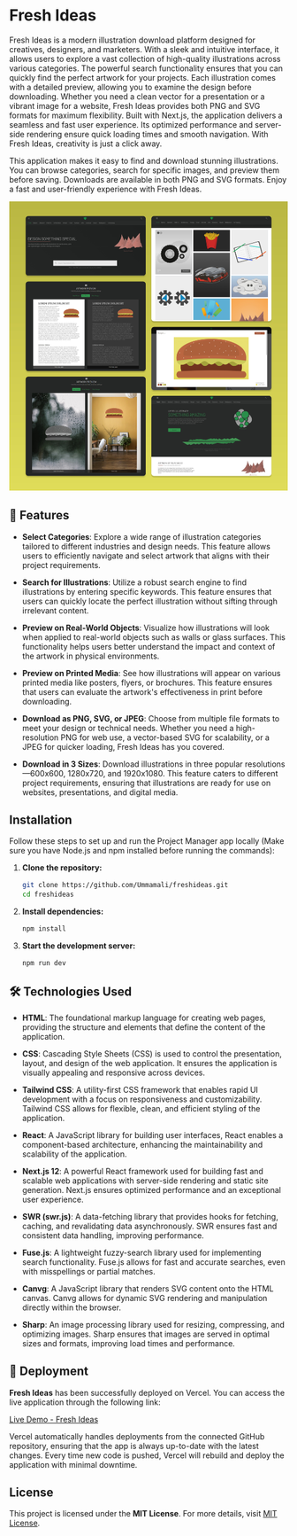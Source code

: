 # Fresh Ideas

Fresh Ideas is a modern illustration download platform designed for creatives, designers, and marketers. With a sleek and intuitive interface, it allows users to explore a vast collection of high-quality illustrations across various categories. The powerful search functionality ensures that you can quickly find the perfect artwork for your projects. Each illustration comes with a detailed preview, allowing you to examine the design before downloading. Whether you need a clean vector for a presentation or a vibrant image for a website, Fresh Ideas provides both PNG and SVG formats for maximum flexibility. Built with Next.js, the application delivers a seamless and fast user experience. Its optimized performance and server-side rendering ensure quick loading times and smooth navigation. With Fresh Ideas, creativity is just a click away.

This application makes it easy to find and download stunning illustrations. You can browse categories, search for specific images, and preview them before saving. Downloads are available in both PNG and SVG formats. Enjoy a fast and user-friendly experience with Fresh Ideas.

<img src="./preview.jpg" alt="Preview Image"/>

## 🚀 Features

- **Select Categories**: Explore a wide range of illustration categories tailored to different industries and design needs. This feature allows users to efficiently navigate and select artwork that aligns with their project requirements.

- **Search for Illustrations**: Utilize a robust search engine to find illustrations by entering specific keywords. This feature ensures that users can quickly locate the perfect illustration without sifting through irrelevant content.

- **Preview on Real-World Objects**: Visualize how illustrations will look when applied to real-world objects such as walls or glass surfaces. This functionality helps users better understand the impact and context of the artwork in physical environments.

- **Preview on Printed Media**: See how illustrations will appear on various printed media like posters, flyers, or brochures. This feature ensures that users can evaluate the artwork's effectiveness in print before downloading.

- **Download as PNG, SVG, or JPEG**: Choose from multiple file formats to meet your design or technical needs. Whether you need a high-resolution PNG for web use, a vector-based SVG for scalability, or a JPEG for quicker loading, Fresh Ideas has you covered.

- **Download in 3 Sizes**: Download illustrations in three popular resolutions—600x600, 1280x720, and 1920x1080. This feature caters to different project requirements, ensuring that illustrations are ready for use on websites, presentations, and digital media.

## Installation  

Follow these steps to set up and run the Project Manager app locally (Make sure you have Node.js and npm installed before running the commands):  

1. **Clone the repository:**  
   ```sh
   git clone https://github.com/Ummamali/freshideas.git
   cd freshideas

2. **Install dependencies:**
    ```sh
    npm install
    
3. **Start the development server:**
     ```sh
     npm run dev

## 🛠 Technologies Used

- **HTML**: The foundational markup language for creating web pages, providing the structure and elements that define the content of the application.

- **CSS**: Cascading Style Sheets (CSS) is used to control the presentation, layout, and design of the web application. It ensures the application is visually appealing and responsive across devices.

- **Tailwind CSS**: A utility-first CSS framework that enables rapid UI development with a focus on responsiveness and customizability. Tailwind CSS allows for flexible, clean, and efficient styling of the application.

- **React**: A JavaScript library for building user interfaces, React enables a component-based architecture, enhancing the maintainability and scalability of the application.

- **Next.js 12**: A powerful React framework used for building fast and scalable web applications with server-side rendering and static site generation. Next.js ensures optimized performance and an exceptional user experience.

- **SWR (swr.js)**: A data-fetching library that provides hooks for fetching, caching, and revalidating data asynchronously. SWR ensures fast and consistent data handling, improving performance.

- **Fuse.js**: A lightweight fuzzy-search library used for implementing search functionality. Fuse.js allows for fast and accurate searches, even with misspellings or partial matches.

- **Canvg**: A JavaScript library that renders SVG content onto the HTML canvas. Canvg allows for dynamic SVG rendering and manipulation directly within the browser.

- **Sharp**: An image processing library used for resizing, compressing, and optimizing images. Sharp ensures that images are served in optimal sizes and formats, improving load times and performance.

## 🚀 Deployment

**Fresh Ideas** has been successfully deployed on Vercel. You can access the live application through the following link:

[Live Demo - Fresh Ideas](https://freshideas.vercel.app)

Vercel automatically handles deployments from the connected GitHub repository, ensuring that the app is always up-to-date with the latest changes. Every time new code is pushed, Vercel will rebuild and deploy the application with minimal downtime.


## License  

This project is licensed under the **MIT License**. For more details, visit [MIT License](https://opensource.org/licenses/MIT).  

